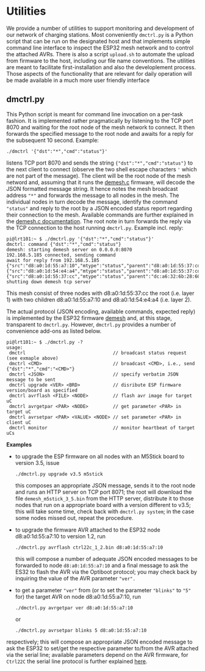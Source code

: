 # Utilities

We provide a number of utilities to support monitoring and development of our network of charging stations. Most conveniently `dmctrl.py` is a Python script that can be run on the designated host and that implements simple command line interface to inspect the ESP32 mesh network and to control the attached AVRs. There is also a script `upload.sh` to automate the upload from firmware to the host, including our file name conventions. The utilities are meant to facilitate first-installation and also the developlement process.  Those aspects of the functionality that are relevant for daily operation will be made available in a much more user friendly interface

 

## dmctrl.py

This Python script is meant for command line invocation on a per-task fashion. It is implemented rather pragmatically by listening to the TCP port 8070 and waiting for the root node of the mesh network to connect. It then forwards the specified message to the root node and awaits for a reply for the subsequent 10 second. Example:

```
./dmctrl '{"dst":"*","cmd":"status"}'
```

listens TCP port 8070 and sends the string `{"dst":"*","cmd":"status"}` to the next client to connect (observe the two shell escape characters `'` which are not part of the message). The client will be the root node of the mesh netword and, assuming that it runs the [demesh.c](../demesh/) firmware, will decode the JSON formatted message string. It hence notes the mesh broadcast address `"*"` and forwards the message to all nodes in the mesh. The individual nodes in turn decode the message, identify the command `"status"` and reply to the root by a JSON encoded status report regarding their connection to the mesh. Available commands are further explained in the [demesh.c documentation](../demesh/NodeControl.md). The root note in turn forwards the reply via the TCP connection to the host running `dmctrl.py`. Example incl. reply:

```
pi@lrt101:~ $ ./dmctrl.py '{"dst":"*","cmd":"status"}'
dmctrl: command {"dst":"*","cmd":"status"}
demesh: starting demesh server on 0.0.0.0:8070
192.168.5.185 connected, sending command
await for reply from 192.168.5.185
{"src":"d8:a0:1d:55:a7:10","mtype":"status","parent":"d8:a0:1d:55:37:cd","rssi":-40,"layer":2,"nodes":3,"plat":57}
{"src":"d8:a0:1d:54:e4:a4","mtype":"status","parent":"d8:a0:1d:55:37:cd","rssi":-52,"layer":2,"nodes":3,"plat":45}
{"src":"d8:a0:1d:55:37:cc","mtype":"status","parent":"dc:a6:32:6b:28:60","rssi":-26,"layer":1,"nodes":3,"plat":0}
shutting down demesh tcp server
```

This mesh consist of three nodes with d8:a0:1d:55:37:cc the root (i.e. layer 1) with two children d8:a0:1d:55:a7:10 and  d8:a0:1d:54:e4:a4 (i.e. layer 2). 

The actual protocol (JSON encoding, available commands, expected reply) is implemented by the ESP32 firmware [demesh](../demesh/) and, at this stage, transparent to `dmctrl.py`. However,  `dmctrl.py` provides a number of convenience add-ons as listed below.

```
pi@lrt101:~ $ ./dmctrl.py -?
usage:
 dmctrl                                // broadcast status request (see exmaple above)
 dmctrl <CMD>                          // broadcast <CMD>, i.e., send {"dst":"*","cmd":"<CMD>"}
 dmctrl <JSON>                         // specify verbatim JSON message to be sent
 dmctrl upgrade <VER> <BRD>            // disribute ESP firmware version/board as specified
 dmctrl avrflash <FILE> <NODE>         // flash avr image for target uC
 dmctrl avrgetpar <PAR> <NODE>         // get parameter <PAR> in target uC
 dmctrl avrsetpar <PAR> <VALUE> <NODE> // set parameter <PAR> in client uC 
 dmctrl monitor                        // monitor heartbeat of target uCs 
```

**Examples**

- to upgrade the ESP firmware on all nodes with an M5Stick board to version 3.5, issue
  ```
  ./dmctrl.py upgrade v3.5 m5stick
  ```
  this composes an appropriate JSON message, sends it to the root node and runs an HTTP server on TCP port 8071; the root will download the file `demesh_m5stick_3_5.bin` from the HTTP server, distribute it to those nodes that run on a  appropriate board with a version different to v3.5; this will take some time, check back with `dmctrl.py system`; in the case some nodes missed out, repeat the procedure.


- to upgrade the firmware AVR attached to the ESP32 node d8:a0:1d:55:a7:10 to version 1.2, run
  ```
  ./dmctrl.py avrflash ctrl22c_1_2.bin d8:a0:1d:55:a7:10
  ```
  this will compose a number of adequate JSON encoded messages to be forwarded to node `d8:a0:1d:55:a7:10` and a final message to ask the ES32 to flash the AVR via the Optiboot protocol; you may check back by inquiring the value of the AVR parameter `"ver".`

- to get a parameter `"ver"` from (or to set the parameter `"blinks"` to `"5"` for) the target AVR on node d8:a0:1d:55:a7:10, run

  ```
  ./dmctrl.py avrgetpar ver d8:a0:1d:55:a7:10
  ```
  or
  ```
  ./dmctrl.py avrsetpar blinks 5 d8:a0:1d:55:a7:10
  ```
respectively; this will compose an appropriate JSON encoded message to ask the ESP32 to set/get the respective parameter to/from the AVR attached via the serial line; available parameters depend on the AVR firmware, for `Ctrl22C` the serial line protocol is further explained [here](../ctrl22c/README.md#Serial-Line-Protocol).

 











